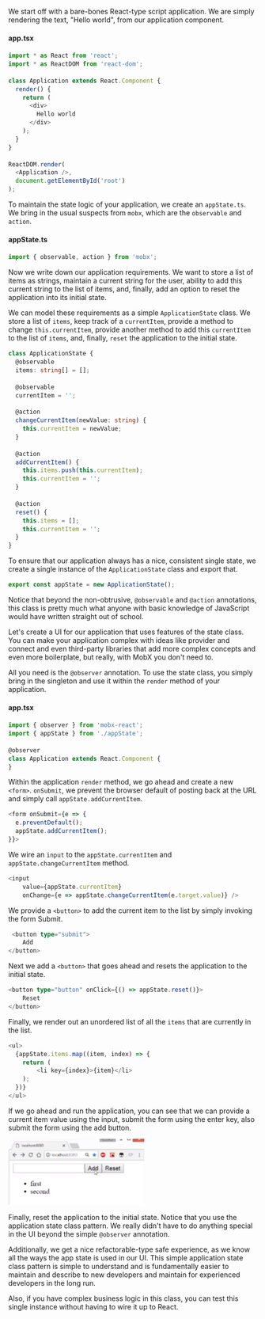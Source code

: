We start off with a bare-bones React-type script application. We are simply rendering the text, "Hello world", from our application component.

#### app.tsx

```typescript
import * as React from 'react';
import * as ReactDOM from 'react-dom';

class Application extends React.Component {
  render() {
    return (
      <div>
        Hello world
      </div>
    );
  }
}

ReactDOM.render(
  <Application />,
  document.getElementById('root')
);
```

To maintain the state logic of your application, we create an `appState.ts`. We bring in the usual suspects from `mobx`, which are the `observable` and `action`.

#### appState.ts

```typescript
import { observable, action } from 'mobx';
```

Now we write down our application requirements. We want to store a list of items as strings, maintain a current string for the user, ability to add this current string to the list of items, and, finally, add an option to reset the application into its initial state.

We can model these requirements as a simple `ApplicationState` class. We store a list of `items`, keep track of a `currentItem`, provide a method to change `this.currentItem`, provide another method to add this `currentItem` to the list of `items`, and, finally, `reset` the application to the initial state.

```typescript
class ApplicationState {
  @observable
  items: string[] = [];

  @observable
  currentItem = '';

  @action
  changeCurrentItem(newValue: string) {
    this.currentItem = newValue;
  }

  @action
  addCurrentItem() {
    this.items.push(this.currentItem);
    this.currentItem = '';
  }

  @action
  reset() {
    this.items = [];
    this.currentItem = '';
  }
}
```
To ensure that our application always has a nice, consistent single state, we create a single instance of the `ApplicationState` class and export that. 

```typescript
export const appState = new ApplicationState();
```
Notice that beyond the non-obtrusive, `@observable` and `@action` annotations, this class is pretty much what anyone with basic knowledge of JavaScript would have written straight out of school.

Let's create a UI for our application that uses features of the state class. You can make your application complex with ideas like provider and connect and even third-party libraries that add more complex concepts and even more boilerplate, but really, with MobX you don't need to.

All you need is the `@observer` annotation. To use the state class, you simply bring in the singleton and use it within the `render` method of your application.

#### app.tsx
```typescript
import { observer } from 'mobx-react';
import { appState } from './appState';

@observer
class Application extends React.Component {
}
```

Within the application `render` method, we go ahead and create a new `<form>`. `onSubmit`, we prevent the browser default of posting back at the URL and simply call `appState.addCurrentItem`.

```typescript
<form onSubmit={e => {
  e.preventDefault();
  appState.addCurrentItem();
}}>
```

We wire an `input` to the `appState.currentItem` and `appState.changeCurrentItem` method. 

```typescript
<input
    value={appState.currentItem}
    onChange={e => appState.changeCurrentItem(e.target.value)} />
```

We provide a `<button>` to add the current item to the list by simply invoking the form Submit.

```typescript
 <button type="submit">
    Add
</button>
```

Next we add a `<button>` that goes ahead and resets the application to the initial state. 

```typescript
<button type="button" onClick={() => appState.reset()}>
    Reset
</button>
```

Finally, we render out an unordered list of all the `items` that are currently in the list. 

```typescript
<ul>
  {appState.items.map((item, index) => {
    return (
        <li key={index}>{item}</li>
    );
  })}
</ul>
```

If we go ahead and run the application, you can see that we can provide a current item value using the input, submit the form using the enter key, also submit the form using the add button.

![Initial Form](../images/react-maintainable-application-state-class-pattern-using-mobx-initial-form.png)

Finally, reset the application to the initial state. Notice that you use the application state class pattern. We really didn't have to do anything special in the UI beyond the simple `@observer` annotation.

Additionally, we get a nice refactorable-type safe experience, as we know all the ways the app state is used in our UI. This simple application state class pattern is simple to understand and is fundamentally easier to maintain and describe to new developers and maintain for experienced developers in the long run.

Also, if you have complex business logic in this class, you can test this single instance without having to wire it up to React.